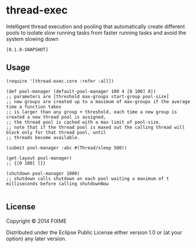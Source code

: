# thread-exec


Intelligent thread execution and pooling that automatically create different pools to isolate slow running tasks from faster running tasks and avoid the system slowing down

```[0.1.0-SNAPSHOT]```

## Usage

```
(require '[thread-exec.core :refer :all])

(def pool-manager (default-pool-manager 100 4 [0 100] 8))
;; parameters are [threshold max-groups start-group pool-size] 
;; new groups are created up to a maximum of max-groups if the average time a function takes
;; is larger than any group + threshold, each time a new group is created a new thread pool is assigned,
;; the thread pool is cached with a max limit of pool-size.
;; note that if the thread pool is maxed out the calling thread will block only for that thread pool, until 
;; threads become available.

(submit pool-manager :abc #(Thread/sleep 500))

(get-layout pool-manager)
;; {[0 100] []}

(shutdown pool-manager 1000)
;; shutdown calls shutdown on each pool waiting a maximum of t milliseconds before calling shutdownNow


```

## License

Copyright © 2014 FIXME

Distributed under the Eclipse Public License either version 1.0 or (at
your option) any later version.
